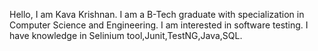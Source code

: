 Hello, I am Kava Krishnan.
I am a B-Tech graduate with specialization in Computer Science and Engineering.
I am interested in software testing.
I have knowledge in Selinium tool,Junit,TestNG,Java,SQL.
